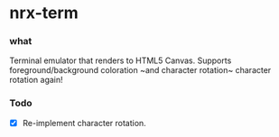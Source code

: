 # nrx-term

### what

Terminal emulator that renders to HTML5 Canvas. Supports foreground/background coloration ~and character rotation~ character rotation again!

### Todo

- [x] Re-implement character rotation.
